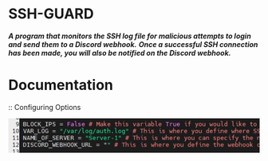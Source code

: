 # SSH-GUARD #

___A program that monitors the SSH log file for malicious attempts to login and send them to a Discord webhook.___
___Once a successful SSH connection has been made, you will also be notified on the Discord webhook.___

Documentation
=============

::
  Configuring Options

![alt text](https://github.com/ethicalpunk/ssh-guard/blob/main/docmentation/images/config_documentation.png?raw=true)
